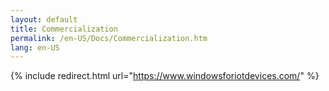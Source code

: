 ```yaml
---
layout: default
title: Commercialization
permalink: /en-US/Docs/Commercialization.htm
lang: en-US
---
```


{% include redirect.html url="https://www.windowsforiotdevices.com/" %}
